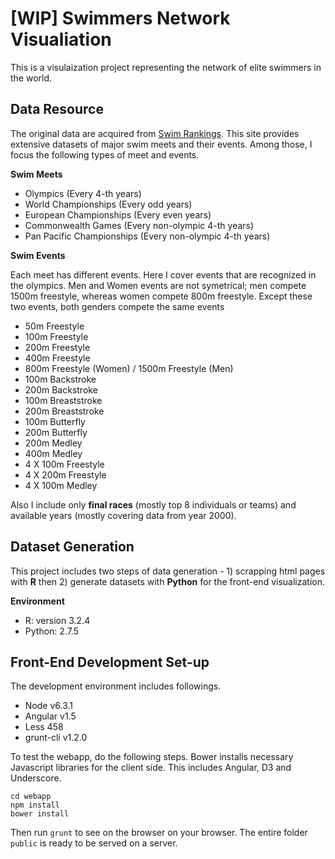 # [WIP] Swimmers Network Visualiation

This is a visulaization project representing the network of elite swimmers in the world. 

## Data Resource

The original data are acquired from [Swim Rankings](https://www.swimrankings.net). This site provides extensive datasets of major swim meets and their events. Among those, I focus the following types of meet and events.

**Swim Meets**

* Olympics (Every 4-th years)
* World Championships (Every odd years)
* European Championships (Every even years)
* Commonwealth Games (Every non-olympic 4-th years)
* Pan Pacific Championships (Every non-olympic 4-th years)

**Swim Events**

Each meet has different events. Here I cover events that are recognized in the olympics. Men and Women events are not symetrical; men compete 1500m freestyle, whereas women compete 800m freestyle. Except these two events, both genders compete the same events

* 50m Freestyle
* 100m Freestyle
* 200m Freestyle
* 400m Freestyle
* 800m Freestyle (Women) / 1500m Freestyle (Men)
* 100m Backstroke
* 200m Backstroke
* 100m Breaststroke
* 200m Breaststroke
* 100m Butterfly
* 200m Butterfly
* 200m Medley
* 400m Medley
* 4 X 100m Freestyle
* 4 X 200m Freestyle
* 4 X 100m Medley

Also I include only **final races** (mostly top 8 individuals or teams) and available years (mostly covering data from year 2000).

## Dataset Generation

This project includes two steps of data generation - 1) scrapping html pages with **R** then 2) generate datasets with **Python** for the front-end visualization.

**Environment**

*  R: version 3.2.4
*  Python: 2.7.5

## Front-End Development Set-up

The development environment includes followings.

* Node v6.3.1
* Angular v1.5
* Less 458
* grunt-cli v1.2.0

To test the webapp, do the following steps. Bower installs necessary Javascript libraries for the client side. This includes Angular, D3 and Underscore. 

```
cd webapp
npm install
bower install 
```

Then run ```grunt``` to see on the browser on your browser. The entire folder ```public``` is ready to be served on a server.

 

